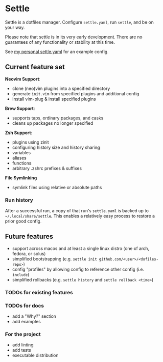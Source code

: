 # Settle

Settle is a dotfiles manager. Configure `settle.yaml`, run `settle`, and be on your way.

Please note that settle is in its very early development.
There are no guarantees of any functionality or stability at this time.

See [my personal settle.yaml](https://github.com/danielmmetz/dotfiles/blob/master/settle.yaml)
for an example config.

## Current feature set

**Neovim Support**:
* clone (neo)vim plugins into a specified directory
* generate `init.vim` from specified plugins and additional config
* install vim-plug & install specified plugins

**Brew Support**:
* supports taps, ordinary packages, and casks
* cleans up packages no longer specified

**Zsh Support**:
* plugins using zinit
* configuring history size and history sharing
* variables
* aliases
* functions
* arbitrary .zshrc prefixes & suffixes

**File Symlinking**
* symlink files using relative or absolute paths

### Run history

After a successful run, a copy of that run's `settle.yaml` is backed up to `~/.local/share/settle`.
This enables a relatively easy process to restore a prior good config.

## Future features

* support across macos and at least a single linux distro (one of arch, fedora, or solus)
* simplified bootstrapping (e.g. `settle init github.com/<user>/<dofiles-repo>`)
* config "profiles" by allowing config to reference other config (i.e. `include`)
* simplified rollbacks (e.g. `settle history` and `settle rollback <time>`)

### TODOs for existing features

### TODOs for docs

* add a "Why?" section
* add examples

### For the project

* add linting
* add tests
* executable distribution
